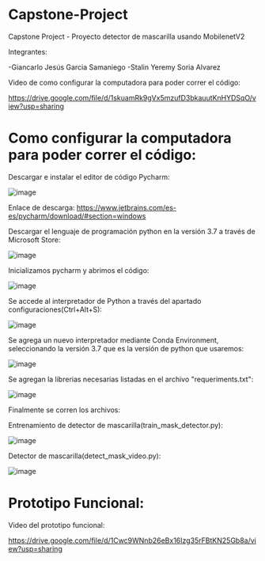 # Capstone-Project
Capstone Project - Proyecto detector de mascarilla usando MobilenetV2

Integrantes:

-Giancarlo Jesús Garcia Samaniego
-Stalin Yeremy Soria Alvarez

Video de como configurar la computadora para poder correr el código:

https://drive.google.com/file/d/1skuamRk9gVx5mzufD3bkauutKnHYDSqO/view?usp=sharing

# Como configurar la computadora para poder correr el código:
 
Descargar e instalar el editor de código Pycharm:

![image](https://user-images.githubusercontent.com/117555515/200153036-7053b0ec-22d3-4a0a-8ee4-142d012a770b.png)

Enlace de descarga: https://www.jetbrains.com/es-es/pycharm/download/#section=windows

Descargar el lenguaje de programación python en la versión 3.7 a través de Microsoft Store:

![image](https://user-images.githubusercontent.com/117555515/200153086-8b720ef5-962d-4114-9de2-d19f26956a96.png)

Inicializamos pycharm y abrimos el código:

![image](https://user-images.githubusercontent.com/117555515/200153185-d8b7dd9f-6ea1-4df8-9d93-26be623638a3.png)

Se accede al interpretador de Python a través del apartado configuraciones(Ctrl+Alt+S):

![image](https://user-images.githubusercontent.com/117555515/200153374-79c851c9-fc91-4858-a2bc-ce044382aa56.png)

Se agrega un nuevo interpretador mediante Conda Environment, seleccionando la versión 3.7 que es la versión de python que usaremos:

![image](https://user-images.githubusercontent.com/117555515/200153393-05f4ec57-fa05-4cc9-a37c-8b3aa5a9741a.png)

Se agregan la librerias necesarias listadas en el archivo "requeriments.txt":

![image](https://user-images.githubusercontent.com/117555515/200153445-70b61b13-d6a7-476b-9ccb-9496bc80e6cf.png)

Finalmente se corren los archivos:

Entrenamiento de detector de mascarilla(train_mask_detector.py):

![image](https://user-images.githubusercontent.com/117555515/200153466-21ec78cc-92f0-460e-96a6-c322019fa076.png)

Detector de mascarilla(detect_mask_video.py):

![image](https://user-images.githubusercontent.com/117555515/200153489-cb81063f-bc7c-47b3-9a45-2c2665159cef.png)


# Prototipo Funcional:

Video del prototipo funcional:

https://drive.google.com/file/d/1Cwc9WNnb26eBx16Izg35rFBtKN25Gb8a/view?usp=sharing
